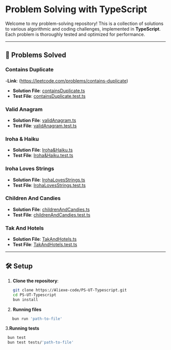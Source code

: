 # Problem Solving with TypeScript

Welcome to my problem-solving repository! This is a collection of solutions to various algorithmic and coding challenges, implemented in **TypeScript**. Each problem is thoroughly tested and optimized for performance.

---

## 🧠 Problems Solved

### Contains Duplicate
-**Link**: (https://leetcode.com/problems/contains-duplicate)
- **Solution File**: [containsDuplicate.ts](./Problems/containsDuplicate.ts)
- **Test File**: [containsDuplicate.test.ts](./tests/containsDuplicate.test.ts)


### Valid Anagram
- **Solution File**: [validAnagram.ts](./Problems/validAnagram.ts)
- **Test File**: [validAnagram.test.ts](./tests/validAnagram.test.ts)


### Iroha & Haiku
- **Solution File**: [Iroha&Haiku.ts](./Problems/Iroha/Iroha&Haiku.ts)
- **Test File**: [Iroha&Haiku.test.ts](./tests/Iroha&Haiku.test.ts)


### Iroha Loves Strings
- **Solution File**: [IrohaLovesStrings.ts](./Problems/Iroha/IrohaLovesStrings.ts)
- **Test File**: [IrohaLovesStrings.test.ts](./tests/IrohaLovesStrings.test.ts)

### Children And Candies
- **Solution File**: [childrenAndCandies.ts](./Problems/childrenAndCandies.ts)
- **Test File**: [childrenAndCandies.test.ts](./tests/childrenAndCandies.test.ts)

### Tak And Hotels
- **Solution File**: [TakAndHotels.ts](./Problems/TakAndHotels.ts)
- **Test File**: [TakAndHotels.test.ts](./tests/TakAndHotels.test.ts)


---

## 🛠️ Setup

1. **Clone the repository**:
   ```bash
   git clone https://Aliexe-code/PS-UT-Typescript.git
   cd PS-UT-Typescript
   bun install
2. **Running files**
```bash
   bun run 'path-to-file'
```
3.**Running tests**
   ```bash
    bun test
    bun test tests/'path-to-file'
